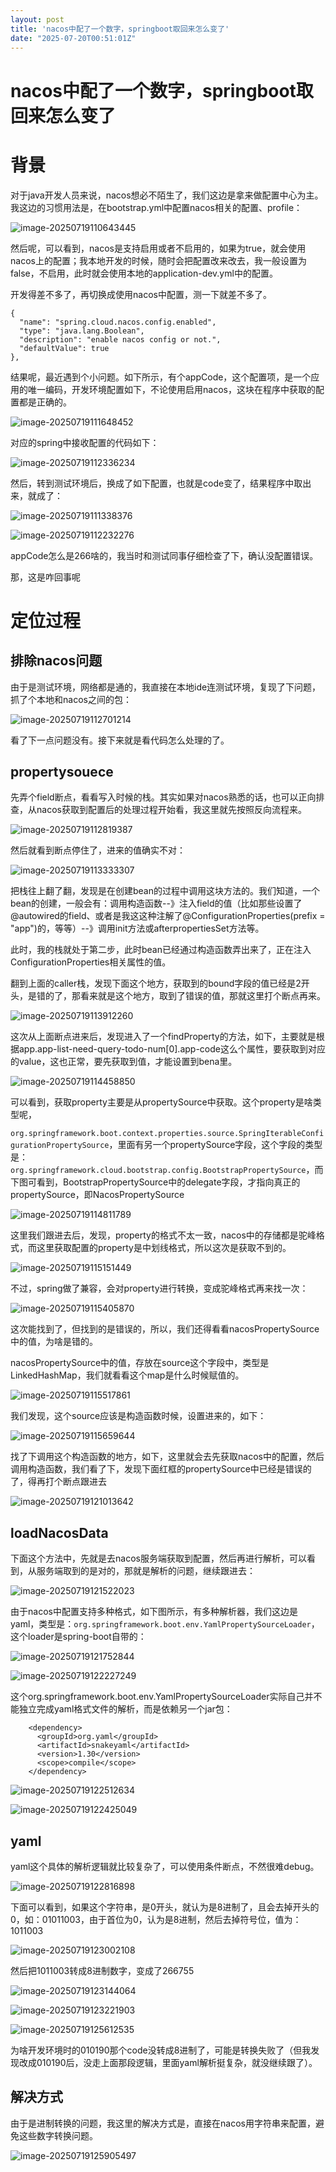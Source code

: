 ```yaml
---
layout: post
title: 'nacos中配了一个数字，springboot取回来怎么变了'
date: "2025-07-20T00:51:01Z"
---
```

nacos中配了一个数字，springboot取回来怎么变了
==============================

背景
==

对于java开发人员来说，nacos想必不陌生了，我们这边是拿来做配置中心为主。我这边的习惯用法是，在bootstrap.yml中配置nacos相关的配置、profile：

![image-20250719110643445](https://dump-1252523945.cos.ap-shanghai.myqcloud.com/img/image-20250719110643445.png)

然后呢，可以看到，nacos是支持启用或者不启用的，如果为true，就会使用nacos上的配置；我本地开发的时候，随时会把配置改来改去，我一般设置为false，不启用，此时就会使用本地的application-dev.yml中的配置。

开发得差不多了，再切换成使用nacos中配置，测一下就差不多了。

    {
      "name": "spring.cloud.nacos.config.enabled",
      "type": "java.lang.Boolean",
      "description": "enable nacos config or not.",
      "defaultValue": true
    },
    

结果呢，最近遇到个小问题。如下所示，有个appCode，这个配置项，是一个应用的唯一编码，开发环境配置如下，不论使用启用nacos，这块在程序中获取的配置都是正确的。

![image-20250719111648452](https://dump-1252523945.cos.ap-shanghai.myqcloud.com/img/image-20250719111648452.png)

对应的spring中接收配置的代码如下：

![image-20250719112336234](https://dump-1252523945.cos.ap-shanghai.myqcloud.com/img/image-20250719112336234.png)

然后，转到测试环境后，换成了如下配置，也就是code变了，结果程序中取出来，就成了：

![image-20250719111338376](https://dump-1252523945.cos.ap-shanghai.myqcloud.com/img/image-20250719111338376.png)

![image-20250719112232276](https://dump-1252523945.cos.ap-shanghai.myqcloud.com/img/image-20250719112232276.png)

appCode怎么是266啥的，我当时和测试同事仔细检查了下，确认没配置错误。

那，这是咋回事呢

定位过程
====

排除nacos问题
---------

由于是测试环境，网络都是通的，我直接在本地ide连测试环境，复现了下问题，抓了个本地和nacos之间的包：

![image-20250719112701214](https://dump-1252523945.cos.ap-shanghai.myqcloud.com/img/image-20250719112701214.png)

看了下一点问题没有。接下来就是看代码怎么处理的了。

propertysouece
--------------

先弄个field断点，看看写入时候的栈。其实如果对nacos熟悉的话，也可以正向排查，从nacos获取到配置后的处理过程开始看，我这里就先按照反向流程来。

![image-20250719112819387](https://dump-1252523945.cos.ap-shanghai.myqcloud.com/img/image-20250719112819387.png)

然后就看到断点停住了，进来的值确实不对：

![image-20250719113333307](https://dump-1252523945.cos.ap-shanghai.myqcloud.com/img/image-20250719113333307.png)

把栈往上翻了翻，发现是在创建bean的过程中调用这块方法的。我们知道，一个bean的创建，一般会有：调用构造函数--》注入field的值（比如那些设置了@autowired的field、或者是我这这种注解了@ConfigurationProperties(prefix = "app")的，等等）--》调用init方法或afterpropertiesSet方法等。

此时，我的栈就处于第二步，此时bean已经通过构造函数弄出来了，正在注入ConfigurationProperties相关属性的值。

翻到上面的caller栈，发现下面这个地方，获取到的bound字段的值已经是2开头，是错的了，那看来就是这个地方，取到了错误的值，那就这里打个断点再来。

![image-20250719113912260](https://dump-1252523945.cos.ap-shanghai.myqcloud.com/img/image-20250719113912260.png)

这次从上面断点进来后，发现进入了一个findProperty的方法，如下，主要就是根据app.app-list-need-query-todo-num\[0\].app-code这么个属性，要获取到对应的value，这也正常，要先获取到值，才能设置到bena里。

![image-20250719114458850](https://dump-1252523945.cos.ap-shanghai.myqcloud.com/img/image-20250719114458850.png)

可以看到，获取property主要是从propertySource中获取。这个property是啥类型呢，

`org.springframework.boot.context.properties.source.SpringIterableConfigurationPropertySource`，里面有另一个propertySource字段，这个字段的类型是：`org.springframework.cloud.bootstrap.config.BootstrapPropertySource`，而下图可看到，BootstrapPropertySource中的delegate字段，才指向真正的propertySource，即NacosPropertySource

![image-20250719114811789](https://dump-1252523945.cos.ap-shanghai.myqcloud.com/img/image-20250719114811789.png)

这里我们跟进去后，发现，property的格式不太一致，nacos中的存储都是驼峰格式，而这里获取配置的property是中划线格式，所以这次是获取不到的。

![image-20250719115151449](https://dump-1252523945.cos.ap-shanghai.myqcloud.com/img/image-20250719115151449.png)

不过，spring做了兼容，会对property进行转换，变成驼峰格式再来找一次：

![image-20250719115405870](https://dump-1252523945.cos.ap-shanghai.myqcloud.com/img/image-20250719115405870.png)

这次能找到了，但找到的是错误的，所以，我们还得看看nacosPropertySource中的值，为啥是错的。

nacosPropertySource中的值，存放在source这个字段中，类型是LinkedHashMap，我们就看看这个map是什么时候赋值的。

![image-20250719115517861](https://dump-1252523945.cos.ap-shanghai.myqcloud.com/img/image-20250719115517861.png)

我们发现，这个source应该是构造函数时候，设置进来的，如下：

![image-20250719115659644](https://dump-1252523945.cos.ap-shanghai.myqcloud.com/img/image-20250719115659644.png)

找了下调用这个构造函数的地方，如下，这里就会去先获取nacos中的配置，然后调用构造函数，我们看了下，发现下面红框的propertySource中已经是错误的了，得再打个断点跟进去

![image-20250719121013642](https://dump-1252523945.cos.ap-shanghai.myqcloud.com/img/image-20250719121013642.png)

loadNacosData
-------------

下面这个方法中，先就是去nacos服务端获取到配置，然后再进行解析，可以看到，从服务端取到的是对的，那就是解析的问题，继续跟进去：

![image-20250719121522023](https://dump-1252523945.cos.ap-shanghai.myqcloud.com/img/image-20250719121522023.png)

由于nacos中配置支持多种格式，如下图所示，有多种解析器，我们这边是yaml，类型是：`org.springframework.boot.env.YamlPropertySourceLoader`，这个loader是spring-boot自带的：

![image-20250719121752844](https://dump-1252523945.cos.ap-shanghai.myqcloud.com/img/image-20250719121752844.png)

![image-20250719122227249](https://dump-1252523945.cos.ap-shanghai.myqcloud.com/img/image-20250719122227249.png)

这个org.springframework.boot.env.YamlPropertySourceLoader实际自己并不能独立完成yaml格式文件的解析，而是依赖另一个jar包：

        <dependency>
          <groupId>org.yaml</groupId>
          <artifactId>snakeyaml</artifactId>
          <version>1.30</version>
          <scope>compile</scope>
        </dependency>
    

![image-20250719122512634](https://dump-1252523945.cos.ap-shanghai.myqcloud.com/img/image-20250719122512634.png)

![image-20250719122425049](https://dump-1252523945.cos.ap-shanghai.myqcloud.com/img/image-20250719122425049.png)

yaml
----

yaml这个具体的解析逻辑就比较复杂了，可以使用条件断点，不然很难debug。

![image-20250719122816898](https://dump-1252523945.cos.ap-shanghai.myqcloud.com/img/image-20250719122816898.png)

下面可以看到，如果这个字符串，是0开头，就认为是8进制了，且会去掉开头的0，如：01011003，由于首位为0，认为是8进制，然后去掉符号位，值为：1011003

![image-20250719123002108](https://dump-1252523945.cos.ap-shanghai.myqcloud.com/img/image-20250719123002108.png)

然后把1011003转成8进制数字，变成了266755

![image-20250719123144064](https://dump-1252523945.cos.ap-shanghai.myqcloud.com/img/image-20250719123144064.png)

![image-20250719123221903](https://dump-1252523945.cos.ap-shanghai.myqcloud.com/img/image-20250719123221903.png)

![image-20250719125612535](https://dump-1252523945.cos.ap-shanghai.myqcloud.com/img/image-20250719125612535.png)

为啥开发环境时的010190那个code没转成8进制了，可能是转换失败了（但我发现改成010190后，没走上面那段逻辑，里面yaml解析挺复杂，就没继续跟了）。

解决方式
----

由于是进制转换的问题，我这里的解决方式是，直接在nacos用字符串来配置，避免这些数字转换问题。

![image-20250719125905497](https://dump-1252523945.cos.ap-shanghai.myqcloud.com/img/image-20250719125905497.png)